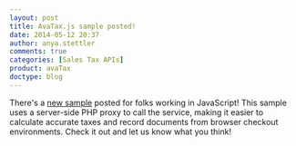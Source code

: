 ```yaml
---
layout: post
title: AvaTax.js sample posted!
date: 2014-05-12 20:37
author: anya.stettler
comments: true
categories: [Sales Tax APIs]
product: avaTax
doctype: blog
---
```

There's a <a href="https://github.com/avadev/AvaTax-Calc-REST-JavaScript">new sample</a> posted for folks working in JavaScript! This sample uses a server-side PHP proxy to call the service, making it easier to calculate accurate taxes and record documents from browser checkout environments. Check it out and let us know what you think!

&nbsp;
